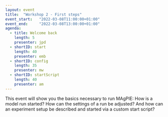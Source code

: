```yaml
---
layout: event
title:  "Workshop 2 - First steps"
event_start:   "2022-03-08T11:00:00+01:00"
event_end:     "2022-03-08T13:00:00+01:00"
agenda:
  - title: Welcome back
    length: 5
    presenter: jpd
  - shortID: start
    length: 40
    presenter: emb
  - shortID: config
    length: 35
    presenter: mw
  - shortID: startScript
    length: 40
    presenter: am
---
```


This event will show you the basics necessary to run MAgPIE: How is a model run started? How can the settings of a run be adjusted? And how can an experiment setup be described and started via a custom start script?
